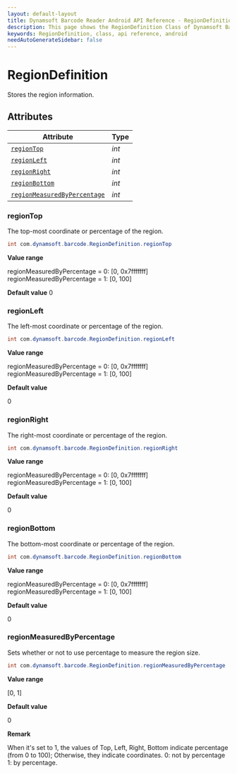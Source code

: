 ```yaml
---
layout: default-layout
title: Dynamsoft Barcode Reader Android API Reference - RegionDefinition Class
description: This page shows the RegionDefinition Class of Dynamsoft Barcode Reader for Android SDK.
keywords: RegionDefinition, class, api reference, android
needAutoGenerateSidebar: false
---
```



# RegionDefinition

Stores the region information. 
  
## Attributes
  
| Attribute | Type |
|---------- | ---- |
| [`regionTop`](#regiontop) | *int* |
| [`regionLeft`](#regionleft) | *int* |
| [`regionRight`](#regionright) | *int* |
| [`regionBottom`](#regionbottom) | *int* |
| [`regionMeasuredByPercentage`](#regionmeasuredbypercentage) | *int* |

### regionTop

The top-most coordinate or percentage of the region.

```java
int com.dynamsoft.barcode.RegionDefinition.regionTop
```

**Value range**

regionMeasuredByPercentage = 0: [0, 0x7fffffff]  
regionMeasuredByPercentage = 1: [0, 100]  

**Default value**
    0

### regionLeft

The left-most coordinate or percentage of the region.

```java
int com.dynamsoft.barcode.RegionDefinition.regionLeft
```

**Value range**

regionMeasuredByPercentage = 0: [0, 0x7fffffff]  
regionMeasuredByPercentage = 1: [0, 100]  

**Default value**

0

### regionRight

The right-most coordinate or percentage of the region.

```java
int com.dynamsoft.barcode.RegionDefinition.regionRight
```

**Value range**

regionMeasuredByPercentage = 0: [0, 0x7fffffff]  
regionMeasuredByPercentage = 1: [0, 100]  

**Default value**

0

### regionBottom

The bottom-most coordinate or percentage of the region.

```java
int com.dynamsoft.barcode.RegionDefinition.regionBottom
```

**Value range**

regionMeasuredByPercentage = 0: [0, 0x7fffffff]  
regionMeasuredByPercentage = 1: [0, 100]  

**Default value**

0

### regionMeasuredByPercentage

Sets whether or not to use percentage to measure the region size.

```java
int com.dynamsoft.barcode.RegionDefinition.regionMeasuredByPercentage
```

**Value range**

[0, 1]

**Default value**

0

**Remark**

When it's set to 1, the values of Top, Left, Right, Bottom indicate percentage (from 0 to 100); Otherwise, they indicate coordinates. 0: not by percentage 1: by percentage.
